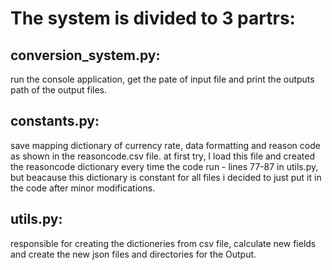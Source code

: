 # The system is divided to 3 partrs:


## conversion_system.py:
run the console application, get the pate of input file and print the
outputs path of the output files.

## constants.py:
save mapping dictionary of currency rate, data formatting and reason code
as shown in the reasoncode.csv file. at first try, I load this file and created the 
reasoncode dictionary every time the code run - lines 77-87 in utils.py, but beacause this dictionary is
constant for all files i decided to just put it in the code after minor modifications.

## utils.py:
responsible for creating the dictioneries from csv file, calculate new fields
and create the new json files and directories for the Output. 
